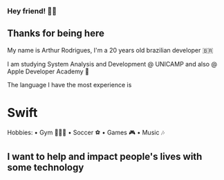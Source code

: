 ### Hey friend! 🤙🏽
## Thanks for being here

My name is Arthur Rodrigues, I'm a 20 years old brazilian developer 🇧🇷 

I am studying System Analysis and Development @ UNICAMP
and also @ Apple Developer Academy 

The language I have the most experience is
# Swift

Hobbies:
• Gym 🏋🏽‍♂️
• Soccer ⚽️
• Games 🎮
• Music 🎶

## I want to help and impact people's lives with some technology

<!--
**ArthurSMR/ArthurSMR** is a ✨ _special_ ✨ repository because its `README.md` (this file) appears on your GitHub profile.

Here are some ideas to get you started:

- 🔭 I’m currently working on ...
- 🌱 I’m currently learning ...
- 👯 I’m looking to collaborate on ...
- 🤔 I’m looking for help with ...
- 💬 Ask me about ...
- 📫 How to reach me: ...
- 😄 Pronouns: ...
- ⚡ Fun fact: ...
-->

